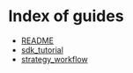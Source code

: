 # Index of guides

- [README](/guides/README/)
- [sdk_tutorial](/guides/sdk_tutorial/)
- [strategy_workflow](/guides/strategy_workflow/)